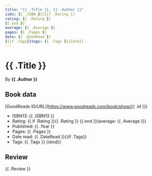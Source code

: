```yaml
---
title: "{{ .Title }}, {{ .Author }}"
isbn: {{ .ISBN }}{{if .Rating }}
rating: {{ .Rating }}
{{ end }}
average: {{ .Average }}
pages: {{ .Pages }}
date: {{ .DateRead }}
{{if .Tags}}tags: {{ .Tags }}{{end}}
---
```


# {{ .Title }}

By **{{ .Author }}**

## Book data

[GoodReads ID/URL](https://www.goodreads.com/book/show/{{ .Id }})

- ISBN13: {{ .ISBN13 }}
- Rating: {{ if .Rating }}{{ .Rating }} {{ end }}(average: {{ .Average }})
- Published: {{ .Year }}
- Pages: {{ .Pages }}
- Date read: {{ .DateRead }}{{if .Tags}}
- Tags:  {{ .Tags }}
{{end}}

## Review

{{ .Review }}

